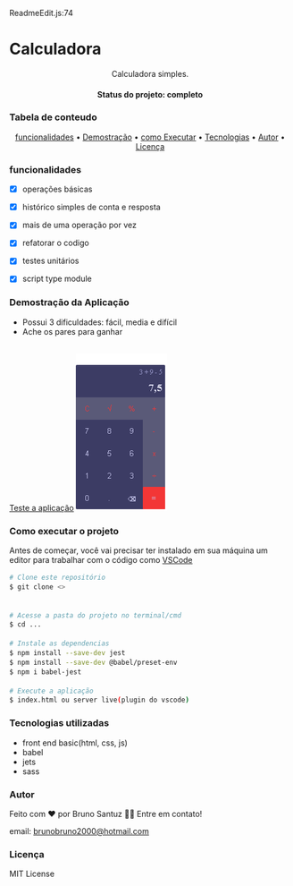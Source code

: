 ReadmeEdit.js:74 
# Calculadora
<p align="center">Calculadora simples.</p>
<h4 align="center"> Status do projeto: completo</h4>

### Tabela de conteudo

<p align="center">
<a href="#funcionalidades">funcionalidades</a> • 
<a href="#Demostração-da-Aplicação">Demostração</a> • 
<a href="#Como-executar-o-projeto">como Executar</a> • 
<a href="#Tecnologias-utilizadas">Tecnologias</a> •   
<a href="#autor">Autor</a> •
<a href="#licenc-a">Licença</a> 
</p>

### funcionalidades

- [x] operações básicas
- [x] histórico simples de conta e resposta
- [x] mais de uma operação por vez
- [x] refatorar o codigo
- [x] testes unitários
- [x] script type module


### Demostração da Aplicação
* Possui 3 dificuldades: fácil, media e difícil
* Ache os pares para ganhar
<br>
<a href="https://bsantuz.github.io/calculator/">Teste a aplicação<a>
<img src="./c-web.png">

### Como executar o projeto
Antes de começar, você vai precisar ter instalado em sua máquina um editor para trabalhar com o código como [VSCode](https://code.visualstudio.com/)

```bash
# Clone este repositório
$ git clone <>


# Acesse a pasta do projeto no terminal/cmd
$ cd ...

# Instale as dependencias
$ npm install --save-dev jest
$ npm install --save-dev @babel/preset-env
$ npm i babel-jest

# Execute a aplicação 
$ index.html ou server live(plugin do vscode)

```
         

### Tecnologias utilizadas

* front end basic(html, css, js)
* babel
* jets
* sass

### Autor
Feito com ❤️ por Bruno Santuz 👋🏽 Entre em contato!

email: brunobruno2000@hotmail.com

### Licença
MIT License
